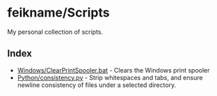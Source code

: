 # feikname/Scripts
My personal collection of scripts.

## Index
 * [Windows/ClearPrintSpooler.bat](blob/master/Windows/ClearPrintSpooler.bat) - Clears the Windows print spooler
 * [Python/consistency.py](https://github.com/feikname/Scripts/blob/master/Python/consistency.py) - Strip whitespaces and tabs, and ensure newline consistency of files under a selected directory.
